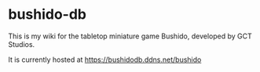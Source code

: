 # bushido-db

This is my wiki for the tabletop miniature game Bushido, developed by GCT Studios.

It is currently hosted at https://bushidodb.ddns.net/bushido
